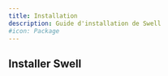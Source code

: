 ```yaml
---
title: Installation
description: Guide d'installation de Swell
#icon: Package
---
```


## Installer Swell